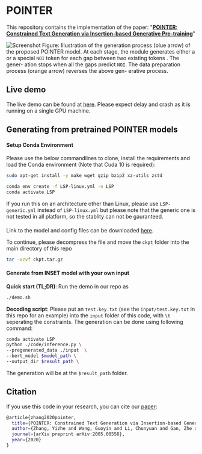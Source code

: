 # POINTER
This repository contains the implementation of the paper: "[**POINTER: Constrained Text Generation via Insertion-based Generative Pre-training**](https://arxiv.org/abs/2005.00558)"

![Screenshot](pointer.png) Figure: Illustration of the generation process (blue arrow) of the proposed POINTER model. At each stage, the module generates either a
or a special `NOI` token
for each gap between two existing tokens . The gener- ation stops when all the gaps predict `NOI`. The data preparation process (orange arrow) reverses the above gen- erative process.


## Live demo
The live demo can be found at [here](http://52.247.25.3:8900). Please expect delay and crash as it is running on a single GPU machine. 


## Generating from pretrained POINTER models


#### Setup Conda Environment

Please use the below commandlines to clone, install the requirements and load the Conda environment (Note that Cuda 10 is required):


```bash
sudo apt-get install -y make wget gzip bzip2 xz-utils zstd
```

```bash
conda env create -f LSP-linux.yml -n LSP
conda activate LSP
```

If you run this on an architecture other than Linux, please use `LSP-generic.yml` instead of `LSP-linux.yml` but please note that the generic one is not tested in all platform, so the stablity can not be gauranteed.
  
#### 

Link to the model and config files can be downloaded [here](https://yizzhang.blob.core.windows.net/insertiont/ckpt.tar.gz?st=2020-08-18T20%3A49%3A02Z&se=2024-01-16T20%3A49%3A00Z&sp=rl&sv=2018-03-28&sr=b&sig=PKrSJt38cmY0P%2FBcZuyK%2Btm3bXyYzzfazaqTu1%2F%2FDtc%3D).  

To continue, please decompress the file and move the `ckpt` folder into the main directory of this repo
```bash
tar -xzvf ckpt.tar.gz
```

  
  
#### Generate from INSET model with your own input


**Quick start (TL;DR)**:
Run the demo in our repo as
```bash
./demo.sh
```

**Decoding script**:
Please put an `test.key.txt` (see the `input/test.key.txt` in this repo for an example) into the `input` folder of this code, with `\t` seperating the constraints. The generation can be done using following command:
  
```bash
conda activate LSP
python ./code/inference.py \
--pregenerated_data ./input  \
--bert_model $model_path \
--output_dir $result_path \
```
The generation will be at the `$result_path` folder.

## Citation
If you use this code in your research, you can cite our [paper](https://arxiv.org/abs/2005.00558):
```bash
@article{zhang2020pointer,
  title={POINTER: Constrained Text Generation via Insertion-based Generative Pre-training},
  author={Zhang, Yizhe and Wang, Guoyin and Li, Chunyuan and Gan, Zhe and Brockett, Chris and Dolan, Bill},
  journal={arXiv preprint arXiv:2005.00558},
  year={2020}
}
```
